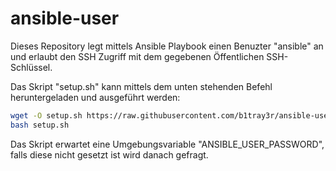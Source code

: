 # ansible-user
Dieses Repository legt mittels Ansible Playbook einen Benuzter "ansible" an und erlaubt den SSH Zugriff mit dem gegebenen Öffentlichen SSH-Schlüssel.

Das Skript "setup.sh" kann mittels dem unten stehenden Befehl heruntergeladen und ausgeführt werden:

```bash
wget -O setup.sh https://raw.githubusercontent.com/b1tray3r/ansible-user/master/setup.sh
bash setup.sh
```

Das Skript erwartet eine Umgebungsvariable "ANSIBLE_USER_PASSWORD", falls diese nicht gesetzt ist wird danach gefragt.



